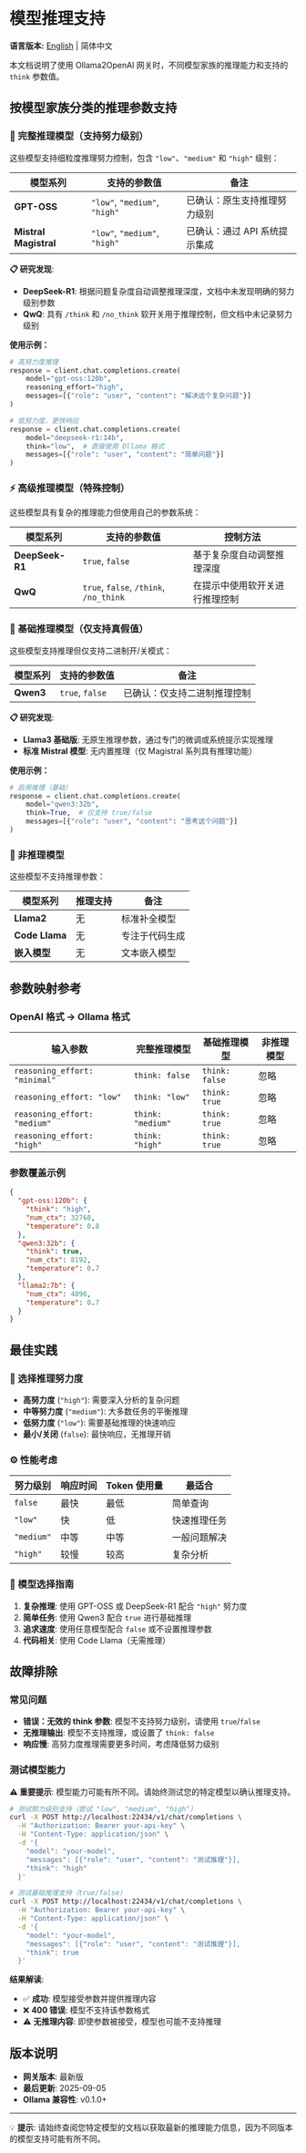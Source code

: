 # 模型推理支持

**语言版本:** [English](MODEL_REASONING_SUPPORT.md) | 简体中文

本文档说明了使用 Ollama2OpenAI 网关时，不同模型家族的推理能力和支持的 `think` 参数值。

## 按模型家族分类的推理参数支持

### 🧠 完整推理模型（支持努力级别）

这些模型支持细粒度推理努力控制，包含 `"low"`、`"medium"` 和 `"high"` 级别：

| 模型系列 | 支持的参数值 | 备注 |
|---------|------------|------|
| **GPT-OSS** | `"low"`, `"medium"`, `"high"` | 已确认：原生支持推理努力级别 |
| **Mistral Magistral** | `"low"`, `"medium"`, `"high"` | 已确认：通过 API 系统提示集成 |

**📋 研究发现**:
- **DeepSeek-R1**: 根据问题复杂度自动调整推理深度，文档中未发现明确的努力级别参数
- **QwQ**: 具有 `/think` 和 `/no_think` 软开关用于推理控制，但文档中未记录努力级别

**使用示例：**
```python
# 高努力度推理
response = client.chat.completions.create(
    model="gpt-oss:120b",
    reasoning_effort="high",
    messages=[{"role": "user", "content": "解决这个复杂问题"}]
)

# 低努力度，更快响应
response = client.chat.completions.create(
    model="deepseek-r1:14b",
    think="low",  # 直接使用 Ollama 格式
    messages=[{"role": "user", "content": "简单问题"}]
)
```

### ⚡ 高级推理模型（特殊控制）

这些模型具有复杂的推理能力但使用自己的参数系统：

| 模型系列 | 支持的参数值 | 控制方法 |
|---------|------------|----------|
| **DeepSeek-R1** | `true`, `false` | 基于复杂度自动调整推理深度 |
| **QwQ** | `true`, `false`, `/think`, `/no_think` | 在提示中使用软开关进行推理控制 |

### 🔄 基础推理模型（仅支持真假值）

这些模型支持推理但仅支持二进制开/关模式：

| 模型系列 | 支持的参数值 | 备注 |
|---------|------------|------|
| **Qwen3** | `true`, `false` | 已确认：仅支持二进制推理控制 |

**📋 研究发现**:
- **Llama3 基础版**: 无原生推理参数，通过专门的微调或系统提示实现推理
- **标准 Mistral 模型**: 无内置推理（仅 Magistral 系列具有推理功能）

**使用示例：**
```python
# 启用推理（基础）
response = client.chat.completions.create(
    model="qwen3:32b",
    think=True,  # 仅支持 true/false
    messages=[{"role": "user", "content": "思考这个问题"}]
)
```

### 🚫 非推理模型

这些模型不支持推理参数：

| 模型系列 | 推理支持 | 备注 |
|---------|---------|------|
| **Llama2** | 无 | 标准补全模型 |
| **Code Llama** | 无 | 专注于代码生成 |
| **嵌入模型** | 无 | 文本嵌入模型 |

## 参数映射参考

### OpenAI 格式 → Ollama 格式

| 输入参数 | 完整推理模型 | 基础推理模型 | 非推理模型 |
|---------|------------|------------|----------|
| `reasoning_effort: "minimal"` | `think: false` | `think: false` | 忽略 |
| `reasoning_effort: "low"` | `think: "low"` | `think: true` | 忽略 |
| `reasoning_effort: "medium"` | `think: "medium"` | `think: true` | 忽略 |
| `reasoning_effort: "high"` | `think: "high"` | `think: true` | 忽略 |

### 参数覆盖示例

```json
{
  "gpt-oss:120b": {
    "think": "high",
    "num_ctx": 32768,
    "temperature": 0.8
  },
  "qwen3:32b": {
    "think": true,
    "num_ctx": 8192,
    "temperature": 0.7
  },
  "llama2:7b": {
    "num_ctx": 4096,
    "temperature": 0.7
  }
}
```

## 最佳实践

### 🎯 选择推理努力度

- **高努力度** (`"high"`): 需要深入分析的复杂问题
- **中等努力度** (`"medium"`): 大多数任务的平衡推理  
- **低努力度** (`"low"`): 需要基础推理的快速响应
- **最小/关闭** (`false`): 最快响应，无推理开销

### ⚙️ 性能考虑

| 努力级别 | 响应时间 | Token 使用量 | 最适合 |
|---------|---------|-------------|-------|
| `false` | 最快 | 最低 | 简单查询 |
| `"low"` | 快 | 低 | 快速推理任务 |
| `"medium"` | 中等 | 中等 | 一般问题解决 |
| `"high"` | 较慢 | 较高 | 复杂分析 |

### 🔧 模型选择指南

1. **复杂推理**: 使用 GPT-OSS 或 DeepSeek-R1 配合 `"high"` 努力度
2. **简单任务**: 使用 Qwen3 配合 `true` 进行基础推理
3. **追求速度**: 使用任意模型配合 `false` 或不设置推理参数
4. **代码相关**: 使用 Code Llama（无需推理）

## 故障排除

### 常见问题

- **错误：无效的 think 参数**: 模型不支持努力级别，请使用 `true`/`false`
- **无推理输出**: 模型不支持推理，或设置了 `think: false`
- **响应慢**: 高努力度推理需要更多时间，考虑降低努力级别

### 测试模型能力

**⚠️ 重要提示**: 模型能力可能有所不同。请始终测试您的特定模型以确认推理支持。

```bash
# 测试努力级别支持（尝试 "low", "medium", "high"）
curl -X POST http://localhost:22434/v1/chat/completions \
  -H "Authorization: Bearer your-api-key" \
  -H "Content-Type: application/json" \
  -d '{
    "model": "your-model",
    "messages": [{"role": "user", "content": "测试推理"}],
    "think": "high"
  }'

# 测试基础推理支持（true/false）
curl -X POST http://localhost:22434/v1/chat/completions \
  -H "Authorization: Bearer your-api-key" \
  -H "Content-Type: application/json" \
  -d '{
    "model": "your-model", 
    "messages": [{"role": "user", "content": "测试推理"}],
    "think": true
  }'
```

**结果解读**:
- ✅ **成功**: 模型接受参数并提供推理内容
- ❌ **400 错误**: 模型不支持该参数格式
- ⚠️ **无推理内容**: 即使参数被接受，模型也可能不支持推理

## 版本说明

- **网关版本**: 最新版
- **最后更新**: 2025-09-05
- **Ollama 兼容性**: v0.1.0+

---

💡 **提示**: 请始终查阅您特定模型的文档以获取最新的推理能力信息，因为不同版本的模型支持可能有所不同。